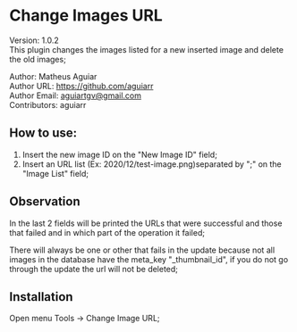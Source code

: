 # Change Images URL
Version: 1.0.2 <br/> 
This plugin changes the images listed for a new inserted image and delete the old images;

Author: Matheus Aguiar <br/>
Author URL: https://github.com/aguiarr <br/>
Author Email: aguiartgv@gmail.com <br/>
Contributors: aguiarr  <br/> 

## How to use:

1. Insert the new image ID on the "New Image ID" field;
2. Insert an URL list (Ex: 2020/12/test-image.png)separated by ";" on the "Image List" field;

## Observation

In the last 2 fields will be printed the URLs that were successful and those that failed and in which part of the operation it failed;

There will always be one or other that fails in the update because not all images in the database have the meta_key "_thumbnail_id", if you do not go through the update the url will not be deleted;

## Installation

Open menu Tools -> Change Image URL;

